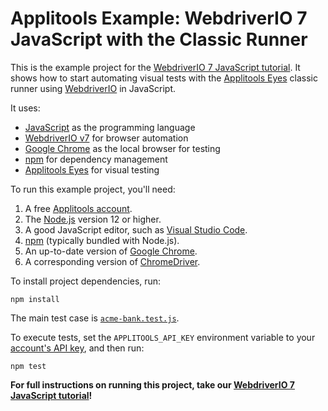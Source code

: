 # Applitools Example: WebdriverIO 7 JavaScript with the Classic Runner

This is the example project for the [WebdriverIO 7 JavaScript tutorial](https://applitools.com/tutorials/quickstart/web/webdriverio/webdriverio-7).
It shows how to start automating visual tests
with the [Applitools Eyes](https://applitools.com/platform/eyes/) classic runner
using [WebdriverIO](https://v7.webdriver.io/) in JavaScript.

It uses:

* [JavaScript](https://developer.mozilla.org/en-US/docs/Web/JavaScript) as the programming language
* [WebdriverIO v7](https://v7.webdriver.io/) for browser automation
* [Google Chrome](https://www.google.com/chrome/downloads/) as the local browser for testing
* [npm](https://www.npmjs.com/) for dependency management
* [Applitools Eyes](https://applitools.com/platform/eyes/) for visual testing

To run this example project, you'll need:

1. A free [Applitools account](https://auth.applitools.com/users/register).
2. The [Node.js](https://nodejs.org/en/) version 12 or higher.
3. A good JavaScript editor, such as [Visual Studio Code](https://code.visualstudio.com/).
4. [npm](https://www.npmjs.com/) (typically bundled with Node.js).
5. An up-to-date version of [Google Chrome](https://www.google.com/chrome/downloads/).
6. A corresponding version of [ChromeDriver](https://chromedriver.chromium.org/downloads).

To install project dependencies, run:

```
npm install
```

The main test case is [`acme-bank.test.js`](test/acme-bank.test.js).

To execute tests, set the `APPLITOOLS_API_KEY` environment variable
to your [account's API key](https://applitools.com/tutorials/getting-started/setting-up-your-environment.html),
and then run:

```
npm test
```

**For full instructions on running this project, take our
[WebdriverIO 7 JavaScript tutorial](https://applitools.com/tutorials/quickstart/web/webdriverio/webdriverio-7)!**
